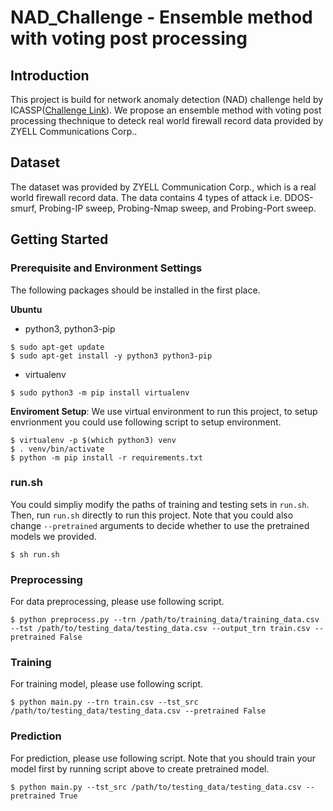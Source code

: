 # NAD_Challenge - Ensemble method with voting post processing

## Introduction

This project is build for network anomaly detection (NAD) challenge held by ICASSP([Challenge Link](https://nad2021.nctu.edu.tw/index.html)). We propose an ensemble method with voting post processing thechnique to deteck real world firewall record data provided by ZYELL Communications Corp..

## Dataset

The dataset was provided by ZYELL Communication Corp., which is a real world firewall record data. The data contains 4 types of attack i.e. DDOS-smurf, Probing-IP sweep, Probing-Nmap sweep, and Probing-Port sweep.

## Getting Started

### Prerequisite and Environment Settings

The following packages should be installed in the first place.

**Ubuntu**

- python3, python3-pip
```shell
$ sudo apt-get update
$ sudo apt-get install -y python3 python3-pip
```
- virtualenv
```shell
$ sudo python3 -m pip install virtualenv
```

**Enviroment Setup**:
We use virtual environment to run this project, to setup envrionment you could use following script to setup environment.

```shell
$ virtualenv -p $(which python3) venv
$ . venv/bin/activate
$ python -m pip install -r requirements.txt
```

### run.sh

You could simpliy modify the paths of training and testing sets in ``run.sh``. Then, run ``run.sh`` directly to run this project. Note that you could also change `--pretrained` arguments to decide whether to use the pretrained models we provided.

```shell
$ sh run.sh
```

### Preprocessing

For data preprocessing, please use following script.

```shell
$ python preprocess.py --trn /path/to/training_data/training_data.csv --tst /path/to/testing_data/testing_data.csv --output_trn train.csv --pretrained False
```

### Training

For training model, please use following script.

```shell
$ python main.py --trn train.csv --tst_src /path/to/testing_data/testing_data.csv --pretrained False
```

### Prediction

For prediction, please use following script. Note that you should train your model first by running script above to create pretrained model.

```shell
$ python main.py --tst_src /path/to/testing_data/testing_data.csv --pretrained True
```

